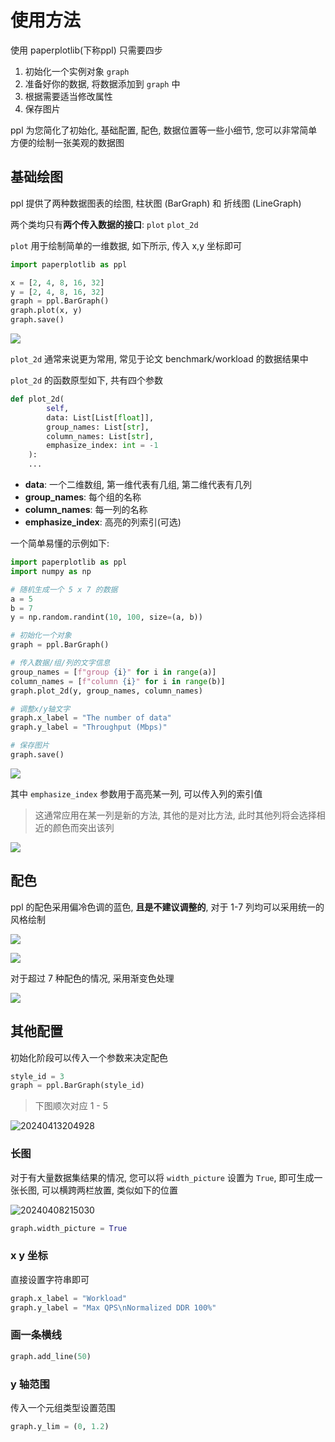 
# 使用方法

使用 paperplotlib(下称ppl) 只需要四步

1. 初始化一个实例对象 `graph`
2. 准备好你的数据, 将数据添加到 `graph` 中
3. 根据需要适当修改属性
4. 保存图片

ppl 为您简化了初始化, 基础配置, 配色, 数据位置等一些小细节, 您可以非常简单方便的绘制一张美观的数据图

## 基础绘图

ppl 提供了两种数据图表的绘图, 柱状图 (BarGraph) 和 折线图 (LineGraph)

两个类均只有**两个传入数据的接口**: `plot` `plot_2d`

`plot` 用于绘制简单的一维数据, 如下所示, 传入 x,y 坐标即可

```python
import paperplotlib as ppl

x = [2, 4, 8, 16, 32]
y = [2, 4, 8, 16, 32]
graph = ppl.BarGraph()
graph.plot(x, y)
graph.save()
```

![](https://raw.githubusercontent.com/luzhixing12345/paperplotlib/master/images/paperplotlib/5.png)

`plot_2d` 通常来说更为常用, 常见于论文 benchmark/workload 的数据结果中

`plot_2d` 的函数原型如下, 共有四个参数

```python
def plot_2d(
        self,
        data: List[List[float]],
        group_names: List[str],
        column_names: List[str],
        emphasize_index: int = -1
    ):
    ...
```

- **data**: 一个二维数组, 第一维代表有几组, 第二维代表有几列
- **group_names**: 每个组的名称
- **column_names**: 每一列的名称
- **emphasize_index**: 高亮的列索引(可选)

一个简单易懂的示例如下:

```python
import paperplotlib as ppl
import numpy as np

# 随机生成一个 5 x 7 的数据
a = 5
b = 7
y = np.random.randint(10, 100, size=(a, b))

# 初始化一个对象
graph = ppl.BarGraph()

# 传入数据/组/列的文字信息
group_names = [f"group {i}" for i in range(a)]
column_names = [f"column {i}" for i in range(b)]
graph.plot_2d(y, group_names, column_names)

# 调整x/y轴文字
graph.x_label = "The number of data"
graph.y_label = "Throughput (Mbps)"

# 保存图片
graph.save()
```

![](https://raw.githubusercontent.com/luzhixing12345/paperplotlib/master/images/paperplotlib/6.png)

其中 `emphasize_index` 参数用于高亮某一列, 可以传入列的索引值

> 这通常应用在某一列是新的方法, 其他的是对比方法, 此时其他列将会选择相近的颜色而突出该列

![](https://raw.githubusercontent.com/luzhixing12345/paperplotlib/master/images/paperplotlib/3.png)

## 配色

ppl 的配色采用偏冷色调的蓝色, **且是不建议调整的**, 对于 1-7 列均可以采用统一的风格绘制

![](https://raw.githubusercontent.com/luzhixing12345/paperplotlib/master/images/paperplotlib/1.png)

![](https://raw.githubusercontent.com/luzhixing12345/paperplotlib/master/images/paperplotlib/2.png)

对于超过 7 种配色的情况, 采用渐变色处理

![](https://raw.githubusercontent.com/luzhixing12345/paperplotlib/master/images/paperplotlib/7.png)

## 其他配置

初始化阶段可以传入一个参数来决定配色

```python
style_id = 3
graph = ppl.BarGraph(style_id)
```

> 下图顺次对应 1 - 5

![20240413204928](https://raw.githubusercontent.com/learner-lu/picbed/master/20240413204928.png)

### 长图

对于有大量数据集结果的情况, 您可以将 `width_picture` 设置为 `True`, 即可生成一张长图, 可以横跨两栏放置, 类似如下的位置

![20240408215030](https://raw.githubusercontent.com/learner-lu/picbed/master/20240408215030.png)

```python
graph.width_picture = True
```

### x y 坐标

直接设置字符串即可

```python
graph.x_label = "Workload"
graph.y_label = "Max QPS\nNormalized DDR 100%"
```

### 画一条横线

```python
graph.add_line(50)
```

### y 轴范围

传入一个元组类型设置范围

```python
graph.y_lim = (0, 1.2)
```